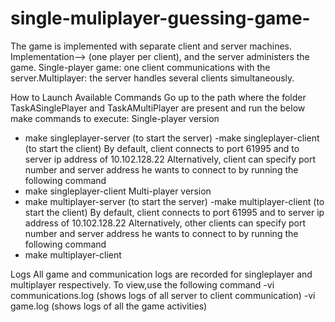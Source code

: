 # single-muliplayer-guessing-game-
The game is implemented with separate client and server machines. Implementation--> (one player per client), and the server administers the game. Single-player game: one client communications with the server.Multiplayer:  the server handles several clients simultaneously.

How to Launch
Available Commands
Go up to the path where the folder TaskASinglePlayer and TaskAMultiPlayer are present and run the below make commands to execute:
Single-player version
- make singleplayer-server (to start the server)
-make singleplayer-client (to start the client)
By default, client connects to port 61995 and to server ip address of 10.102.128.22
Alternatively, client can specify port number and server address he wants to connect to by running the following command
- make singleplayer-client <server ipaddress> <port number>
Multi-player version
- make multiplayer-server (to start the server)
-make multiplayer-client (to start the client)
By default, client connects to port 61995 and to server ip address of 10.102.128.22
Alternatively, other clients can specify port number and server address he wants to connect to by running the following command
- make multiplayer-client <server ipaddress> <port number>

Logs
All game and communication logs are recorded for singleplayer and multiplayer respectively.
To view,use the following command
-vi communications.log (shows logs of all server to client communication)
-vi game.log (shows logs of all the game activities)
